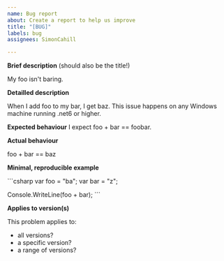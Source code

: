 ```yaml
---
name: Bug report
about: Create a report to help us improve
title: "[BUG]"
labels: bug
assignees: SimonCahill

---
```


**Brief description** (should also be the title!)

My foo isn't baring. 

**Detailled description**

When I add foo to my bar, I get baz.
This issue happens on any Windows machine running .net6 or higher.

**Expected behaviour**
I expect foo + bar == foobar.

**Actual behaviour**

foo + bar == baz

**Minimal, reproducible example**

\```csharp
var foo = "ba";
var bar = "z";

Console.WriteLine(foo + bar);
\```

**Applies to version(s)**

This problem applies to:
 - all versions?
 - a specific version?
 - a range of versions?

